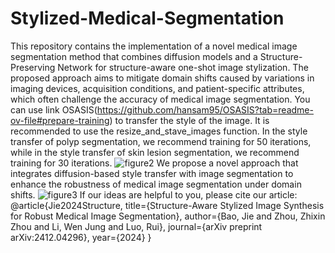 # Stylized-Medical-Segmentation
This repository contains the implementation of a novel medical image segmentation method that combines diffusion models and a Structure-Preserving Network for structure-aware one-shot image stylization. The proposed approach aims to mitigate domain shifts caused by variations in imaging devices, acquisition conditions, and patient-specific attributes, which often challenge the accuracy of medical image segmentation.
You can use link OSASIS(https://github.com/hansam95/OSASIS?tab=readme-ov-file#prepare-training) to transfer the style of the image. It is recommended to use the resize_and_stave_images function.
In the style transfer of polyp segmentation, we recommend training for 50 iterations, while in the style transfer of skin lesion segmentation, we recommend training for 30 iterations.
![figure2](https://github.com/user-attachments/assets/b64e6fcf-ca73-4efa-949a-f0a98f7b1943)
We propose a novel approach that integrates diffusion-based style transfer with image segmentation to enhance the robustness of medical image segmentation under domain shifts.
![figure3](https://github.com/user-attachments/assets/6ad0e8b6-2d36-4dfd-9bd4-9cd6a079a89c)
If our ideas are helpful to you, please cite our article:
@article{Jie2024Structure,
title={Structure-Aware Stylized Image Synthesis for Robust Medical Image Segmentation},
author={Bao, Jie and Zhou, Zhixin Zhou and Li, Wen Jung and Luo, Rui},
journal={arXiv preprint arXiv:2412.04296},
year={2024}
}
